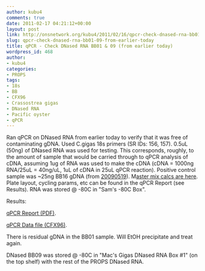 ```yaml
---
author: kubu4
comments: true
date: 2011-02-17 04:21:12+00:00
layout: post
link: http://onsnetwork.org/kubu4/2011/02/16/qpcr-check-dnased-rna-bb01-09-from-earlier-today/
slug: qpcr-check-dnased-rna-bb01-09-from-earlier-today
title: qPCR - Check DNased RNA BB01 & 09 (from earlier today)
wordpress_id: 468
author:
- kubu4
categories:
- PROPS
tags:
- 18s
- BB
- CFX96
- Crassostrea gigas
- DNased RNA
- Pacific oyster
- qPCR
---
```


Ran qPCR on DNased RNA from earlier today to verify that it was free of contaminating gDNA. Used C.gigas 18s primers (SR IDs: 156, 157). 0.5uL (50ng) of DNased RNA was used for testing. This corresponds, roughly, to the amount of sample that would be carried through to qPCR analysis of cDNA, assuming 1ug of RNA was used to make the cDNA (cDNA = 1000ng RNA/25uL = 40ng/uL, 1uL of cDNA in 25uL qPCR reaction). Positive control sample was ~25ng BB16 gDNA (from [20090519](/Sam%27s+Working+Notebook+Jan-May+2009#sjw20090519)). M[aster mix calcs are here](http://eagle.fish.washington.edu/Arabidopsis/Notebook%20Workup%20Files/20110216-01.jpg). Plate layout, cycling params, etc can be found in the qPCR Report (see Results). RNA was stored @ -80C in "Sam's -80C Box".

Results:

[ qPCR Report (PDF)](http://eagle.fish.washington.edu/Arabidopsis/qPCR/Roberts%20Lab_2011-02-17%2011-30-30_CC009827.pdf).

[ qPCR Data file (CFX96)](http://eagle.fish.washington.edu/Arabidopsis/qPCR/Roberts%20Lab_2011-02-17%2011-30-30_CC009827.pcrd).

There is residual gDNA in the BB01 sample. Will EtOH precipitate and treat again.

DNased BB09 was stored @ -80C in "Mac's Gigas DNased RNA Box #1" (on the top shelf) with the rest of the PROPS DNased RNA.
